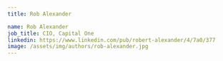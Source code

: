 ```yaml
---
title: Rob Alexander

name: Rob Alexander
job_title: CIO, Capital One
linkedin: https://www.linkedin.com/pub/robert-alexander/4/7a0/377
image: /assets/img/authors/rob-alexander.jpg
---
```

